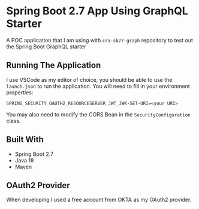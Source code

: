 # Spring Boot 2.7 App Using GraphQL Starter

A POC application that I am using with `cra-sb27-graph` repository to test out the Spring Boot GraphQL starter

## Running The Application

I use VSCode as my editor of choice, you should be able to use the `launch.json` to run the application. You will need to fill in your environment properties:

```properties
SPRING_SECURITY_OAUTH2_RESOURCESERVER_JWT_JWK-SET-URI=<your URI>
```

You may also need to modify the CORS Bean in the `SecurityConfiguration` class.

## Built With

- Spring Boot 2.7
- Java 18
- Maven

## OAuth2 Provider

When developing I used a free account from OKTA as my OAuth2 provider.
